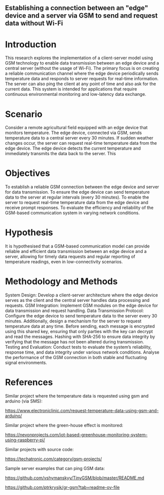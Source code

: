 
  ## Establishing a connection between an "edge" device and a server via GSM to send and request data without Wi-Fi

# Introduction
This research explores the implementation of a client-server model using GSM technology to enable data transmission between an edge device and a central server (without the usage of Wi-Fi). The primary focus is on creating a reliable communication channel where the edge device periodically sends temperature data and responds to server requests for real-time information. The server can also ping the client at any point of time and also ask for the current data. This system is intended for applications that require continuous environmental monitoring and low-latency data exchange.
# Scenario
Consider a remote agricultural field equipped with an edge device that monitors temperature. The edge device, connected via GSM, sends temperature data to a central server every 30 minutes. If sudden weather changes occur, the server can request real-time temperature data from the edge device. The edge device detects the current temperature and immediately transmits the data back to the server. This 
# Objectives
To establish a reliable GSM connection between the edge device and server for data transmission.
To ensure the edge device can send temperature data to the server at regular intervals (every 30 minutes).
To enable the server to request real-time temperature data from the edge device and receive prompt responses.
To evaluate the efficiency and reliability of the GSM-based communication system in varying network conditions.
# Hypothesis
It is hypothesised that a GSM-based communication model can provide reliable and efficient data transmission between an edge device and a server, allowing for timely data requests and regular reporting of temperature readings, even in low-connectivity scenarios.
# Methodology and Methods
System Design: Develop a client-server architecture where the edge device serves as the client and the central server handles data processing and requests.
GSM Integration: Implement GSM modules on the edge device for data transmission and request handling.
Data Transmission Protocol: Configure the edge device to send temperature data to the server every 30 minutes. Additionally, design a mechanism for the server to request temperature data at any time.
 Before sending, each message is encrypted using this shared key, ensuring that only parties with the key can decrypt and read the messages.
Hashing with SHA-256 to ensure data integrity by verifying that the message has not been altered during transmission.
Testing and Evaluation: Conduct tests to evaluate the system’s reliability, response time, and data integrity under various network conditions. Analyse the performance of the GSM connection in both stable and fluctuating signal environments.


# References
Similar project where the temperature data is requested using gsm and arduino (via SMS):

https://www.electroniclinic.com/request-temperature-data-using-gsm-and-arduino/  


Similar project where the green-house effect is monitored:

https://nevonprojects.com/iot-based-greenhouse-monitoring-system-using-raspberry-pi/


Similar projects with source code:

https://techatronic.com/category/gsm-projects/


Sample server examples that can ping GSM data:

https://github.com/vshymanskyy/TinyGSM/blob/master/README.md

https://github.com/ptrkrysik/gr-gsm?tab=readme-ov-file





